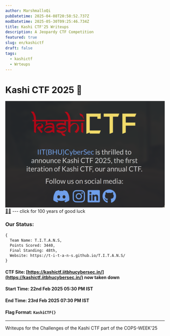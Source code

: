 ```yaml
---
author: MarshmalloQi
pubDatetime: 2025-04-08T20:58:52.737Z
modDatetime: 2025-05-30T09:25:46.734Z
title: Kashi CTF'25 Writeups
description: A Jeopardy CTF Competition
featured: true
slug: en/kashictf
draft: false
tags:
  - kashictf
  - Wrteups
---
```


# Kashi CTF 2025 🚩

![Kashi](kashi.png) 
[🙏🙏](https://www.youtube.com/watch?v=xvFZjo5PgG0) --- click for 100 years of good luck

### Our Status: 
```
{
  Team Name: T.I.T.A.N.S,
  Points Scored: 3440,
  Final Standing: 48th,
  Website: https://t-i-t-a-n-s.github.io/T.I.T.A.N.S/
}
```

#### CTF Site: [https://kashictf.iitbhucybersec.in/](https://kashictf.iitbhucybersec.in/) now taken down

#### Start Time: 22nd Feb 2025 05:30 PM IST
#### End Time: 23rd Feb 2025 07:30 PM IST

#### Flag Format: `KashiCTF{}`

---

Writeups for the Challenges of the Kashi CTF part of the COPS-WEEK'25
